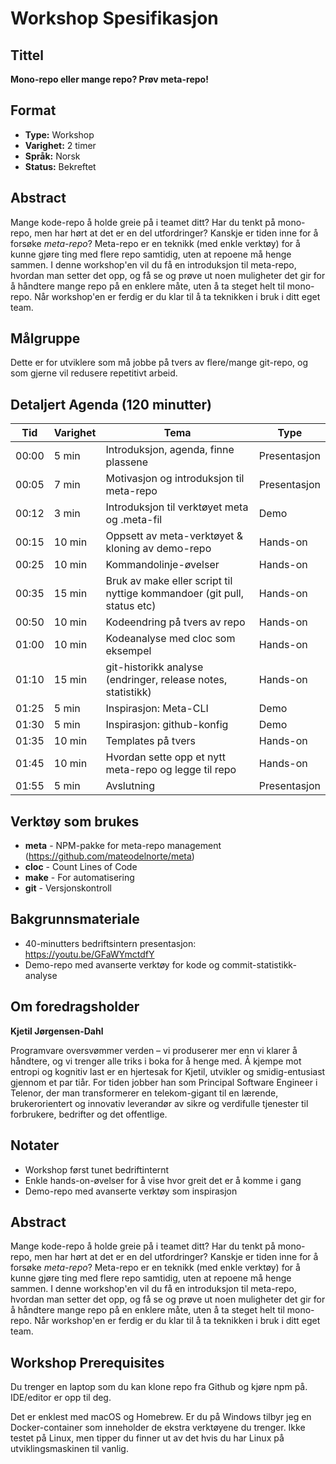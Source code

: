 # Workshop Spesifikasjon

## Tittel
**Mono-repo eller mange repo? Prøv meta-repo!**

## Format
- **Type:** Workshop
- **Varighet:** 2 timer
- **Språk:** Norsk
- **Status:** Bekreftet

## Abstract
Mange kode-repo å holde greie på i teamet ditt? Har du tenkt på mono-repo, men har hørt at det er en del utfordringer? Kanskje er tiden inne for å forsøke *meta-repo*? Meta-repo er en teknikk (med enkle verktøy) for å kunne gjøre ting med flere repo samtidig, uten at repoene må henge sammen. I denne workshop'en vil du få en introduksjon til meta-repo, hvordan man setter det opp, og få se og prøve ut noen muligheter det gir for å håndtere mange repo på en enklere måte, uten å ta steget helt til mono-repo. Når workshop'en er ferdig er du klar til å ta teknikken i bruk i ditt eget team.

## Målgruppe
Dette er for utviklere som må jobbe på tvers av flere/mange git-repo, og som gjerne vil redusere repetitivt arbeid.

## Detaljert Agenda (120 minutter)

| Tid | Varighet | Tema | Type |
|-----|----------|------|------|
| 00:00 | 5 min | Introduksjon, agenda, finne plassene | Presentasjon |
| 00:05 | 7 min | Motivasjon og introduksjon til meta-repo | Presentasjon |
| 00:12 | 3 min | Introduksjon til verktøyet meta og .meta-fil | Demo |
| 00:15 | 10 min | Oppsett av meta-verktøyet & kloning av demo-repo | Hands-on |
| 00:25 | 10 min | Kommandolinje-øvelser | Hands-on |
| 00:35 | 15 min | Bruk av make eller script til nyttige kommandoer (git pull, status etc) | Hands-on |
| 00:50 | 10 min | Kodeendring på tvers av repo | Hands-on |
| 01:00 | 10 min | Kodeanalyse med cloc som eksempel | Hands-on |
| 01:10 | 15 min | git-historikk analyse (endringer, release notes, statistikk) | Hands-on |
| 01:25 | 5 min | Inspirasjon: Meta-CLI | Demo |
| 01:30 | 5 min | Inspirasjon: github-konfig | Demo |
| 01:35 | 10 min | Templates på tvers | Hands-on |
| 01:45 | 10 min | Hvordan sette opp et nytt meta-repo og legge til repo | Hands-on |
| 01:55 | 5 min | Avslutning | Presentasjon |

## Verktøy som brukes
- **meta** - NPM-pakke for meta-repo management (https://github.com/mateodelnorte/meta)
- **cloc** - Count Lines of Code
- **make** - For automatisering
- **git** - Versjonskontroll

## Bakgrunnsmateriale
- 40-minutters bedriftsintern presentasjon: https://youtu.be/GFaWYmctdfY
- Demo-repo med avanserte verktøy for kode og commit-statistikk-analyse

## Om foredragsholder
**Kjetil Jørgensen-Dahl**

Programvare oversvømmer verden – vi produserer mer enn vi klarer å håndtere, og vi trenger alle triks i boka for å henge med. Å kjempe mot entropi og kognitiv last er en hjertesak for Kjetil, utvikler og smidig-entusiast gjennom et par tiår. For tiden jobber han som Principal Software Engineer i Telenor, der man transformerer en telekom-gigant til en lærende, brukerorientert og innovativ leverandør av sikre og verdifulle tjenester til forbrukere, bedrifter og det offentlige.

## Notater
- Workshop først tunet bedriftinternt
- Enkle hands-on-øvelser for å vise hvor greit det er å komme i gang
- Demo-repo med avanserte verktøy som inspirasjon

## Abstract
Mange kode-repo å holde greie på i teamet ditt? Har du tenkt på mono-repo, men har hørt at det er en del utfordringer?
Kanskje er tiden inne for å forsøke *meta-repo*?
Meta-repo er en teknikk (med enkle verktøy) for å kunne gjøre ting med flere repo samtidig, uten at repoene må henge sammen.
I denne workshop'en vil du få en introduksjon til meta-repo, hvordan man setter det opp, og få se og prøve ut noen muligheter det gir for å håndtere mange repo på en enklere måte, uten å ta steget helt til mono-repo.
Når workshop'en er ferdig er du klar til å ta teknikken i bruk i ditt eget team.

## Workshop Prerequisites
Du trenger en laptop som du kan klone repo fra Github og kjøre npm på. IDE/editor er opp til deg.

Det er enklest med macOS og Homebrew. Er du på Windows tilbyr jeg en Docker-container som inneholder de ekstra verktøyene du trenger.
Ikke testet på Linux, men tipper du finner ut av det hvis du har Linux på utviklingsmaskinen til vanlig.